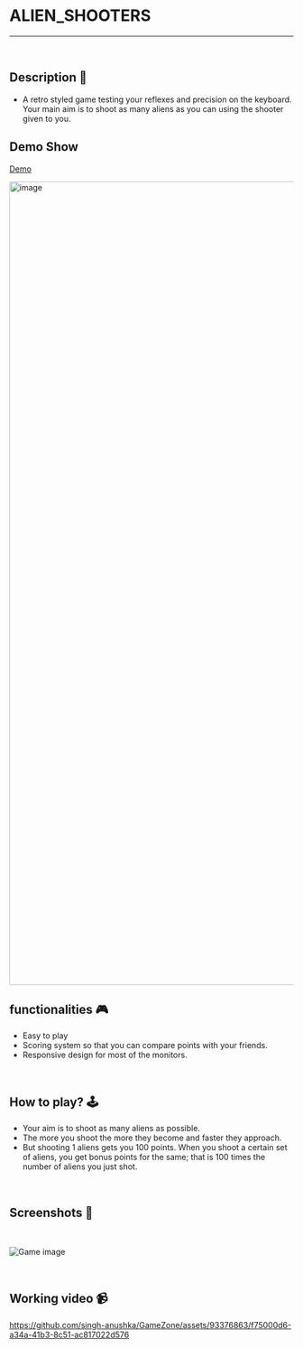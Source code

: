 # **ALIEN_SHOOTERS**

---

<br>

## **Description 📃** 
- A retro styled game testing your reflexes and precision on the keyboard. Your main aim is to shoot as many aliens as you can using the shooter given to you.

## Demo Show
[Demo](https://lagrangedao.org/spaces/0x38A146DbB152e3EcC3c2f23DF1080015B0Fb0793/Alien_Shooters/app)

<img width="1424" alt="image" src="https://github.com/ywhoami/awesome-swanchain/assets/173780660/9da3e8f6-d6e4-4742-b20d-0028e231eb46">



## **functionalities 🎮** 
- Easy to play
- Scoring system so that you can compare points with your friends.
- Responsive design for most of the monitors.
<br>

## **How to play? 🕹️**
- Your aim is to shoot as many aliens as possible. 
- The more you shoot the more they become and faster they approach.
- But shooting 1 aliens gets you 100 points. When you shoot a certain set of aliens, you get bonus points for the same; that is 100 times the number of aliens you just shot.
<br>

## **Screenshots 📸**

<br>

![Game image](../../assets/images/Alien_Shooter.png)

<br>

## **Working video 📹**
<!-- add your working video over here -->


https://github.com/singh-anushka/GameZone/assets/93376863/f75000d6-a34a-41b3-8c51-ac817022d576


